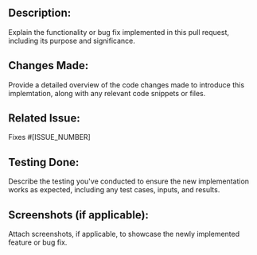 ## Description:
Explain the functionality or bug fix implemented in this pull request, including its purpose and significance.

## Changes Made:
Provide a detailed overview of the code changes made to introduce this implemtation, along with any relevant code snippets or files.

## Related Issue:
Fixes #[ISSUE_NUMBER]

## Testing Done:
Describe the testing you've conducted to ensure the new implementation works as expected, including any test cases, inputs, and results.

## Screenshots (if applicable):
Attach screenshots, if applicable, to showcase the newly implemented feature or bug fix.
